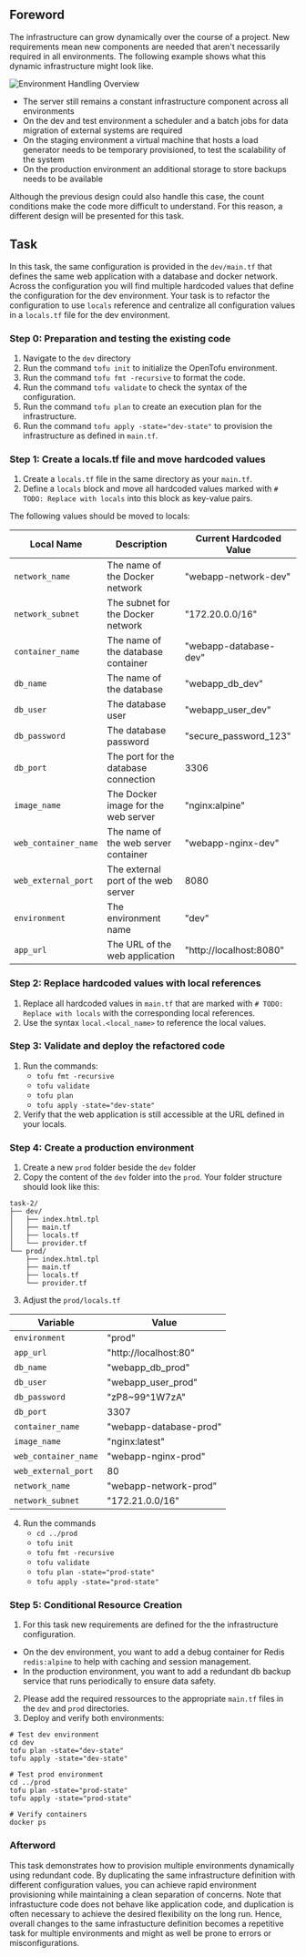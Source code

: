 ## Foreword
The infrastructure can grow dynamically over the course of a project. New requirements mean new components are needed that aren't necessarily required in all environments.
The following example shows what this dynamic infrastructure might look like.

![Environment Handling Overview](../assets/tofu-killercoda-training-enivornment-dynamic_infrastructure_design.drawio.png)

- The server still remains a constant infrastructure component across all environments
- On the dev and test environment a scheduler and a batch jobs for data migration of external systems are required
- On the staging environment a virtual machine that hosts a load generator needs to be temporary provisioned, to test the scalability of the system
- On the production environment an additional storage to store backups needs to be available 

Although the previous design could also handle this case, the count conditions make the code more difficult to understand. For this reason, a different design will be presented for this task.

## Task
In this task, the same configuration is provided in the `dev/main.tf` that defines the same web application with a database and docker network. 
Across the configuration you will find multiple hardcoded values that define the configuration for the dev environment. 
Your task is to refactor the configuration to use `locals` reference and centralize all configuration values in a `locals.tf` file for the dev environment.


### Step 0: Preparation and testing the existing code
1. Navigate to the `dev` directory
2. Run the command `tofu init` to initialize the OpenTofu environment.
3. Run the command `tofu fmt -recursive` to format the code.
4. Run the command `tofu validate` to check the syntax of the configuration.
5. Run the command `tofu plan` to create an execution plan for the infrastructure.
6. Run the command `tofu apply -state="dev-state"` to provision the infrastructure as defined in `main.tf`.

### Step 1: Create a locals.tf file and move hardcoded values
1. Create a `locals.tf` file in the same directory as your `main.tf`.
2. Define a `locals` block and move all hardcoded values marked with `# TODO: Replace with locals` into this block as key-value pairs.

The following values should be moved to locals:

| Local Name | Description | Current Hardcoded Value |
|------------|-------------|-------------------------|
| `network_name` | The name of the Docker network | "webapp-network-dev" |
| `network_subnet` | The subnet for the Docker network | "172.20.0.0/16" |
| `container_name` | The name of the database container | "webapp-database-dev" |
| `db_name` | The name of the database | "webapp_db_dev" |
| `db_user` | The database user | "webapp_user_dev" |
| `db_password` | The database password | "secure_password_123" |
| `db_port` | The port for the database connection | 3306 |
| `image_name` | The Docker image for the web server | "nginx:alpine" |
| `web_container_name` | The name of the web server container | "webapp-nginx-dev" |
| `web_external_port` | The external port of the web server | 8080 |
| `environment` | The environment name | "dev" |
| `app_url` | The URL of the web application | "http://localhost:8080" |

### Step 2: Replace hardcoded values with local references
1. Replace all hardcoded values in `main.tf` that are marked with `# TODO: Replace with locals` with the corresponding local references.
2. Use the syntax `local.<local_name>` to reference the local values.

### Step 3: Validate and deploy the refactored code
1. Run the commands:
   - `tofu fmt -recursive`
   - `tofu validate`
   - `tofu plan`
   - `tofu apply -state="dev-state"`
2. Verify that the web application is still accessible at the URL defined in your locals.

### Step 4: Create a production environment
1. Create a new `prod` folder beside the `dev` folder
2. Copy the content of the `dev` folder into the `prod`. Your folder structure should look like this:
```
task-2/
├── dev/
│   ├── index.html.tpl
│   ├── main.tf
│   ├── locals.tf
│   └── provider.tf
└── prod/
    ├── index.html.tpl
    ├── main.tf
    ├── locals.tf
    └── provider.tf
```
3. Adjust the `prod/locals.tf` 

| Variable | Value |
|----------|-------|
| `environment` | "prod" |
| `app_url` | "http://localhost:80" |
| `db_name` | "webapp_db_prod" |
| `db_user` | "webapp_user_prod" |
| `db_password` | "zP8~99^1W7zA" |
| `db_port` | 3307 |
| `container_name` | "webapp-database-prod" |
| `image_name` | "nginx:latest" |
| `web_container_name` | "webapp-nginx-prod" |
| `web_external_port` | 80 |
| `network_name` | "webapp-network-prod" |
| `network_subnet` | "172.21.0.0/16" |
4. Run the commands
   - `cd ../prod`
   - `tofu init`
   - `tofu fmt -recursive`
   - `tofu validate`
   - `tofu plan -state="prod-state"`
   - `tofu apply -state="prod-state"`

### Step 5: Conditional Resource Creation
1. For this task new requirements are defined for the the infrastructure configuration.
- On the dev environment, you want to add a debug container for Redis `redis:alpine` to help with caching and session management. 
- In the production environment, you want to add a redundant db backup service that runs periodically to ensure data safety.

2. Please add the required ressources to the appropriate `main.tf` files in the `dev` and `prod` directories.
3. Deploy and verify both environments:
```
# Test dev environment
cd dev
tofu plan -state="dev-state"
tofu apply -state="dev-state"

# Test prod environment
cd ../prod
tofu plan -state="prod-state"
tofu apply -state="prod-state"

# Verify containers
docker ps
```

### Afterword
This task demonstrates how to provision multiple environments dynamically using redundant code. By duplicating the same infrastructure definition with different configuration values,
you can achieve rapid environment provisioning while maintaining a clean separation of concerns. Note that infrastucture code does not behave like application code, and duplication is 
often necessary to achieve the desired flexibility on the long run. Hence, overall changes to the same infrastucture definition becomes a repetitive task for multiple environments and 
might as well be prone to errors or misconfigurations.